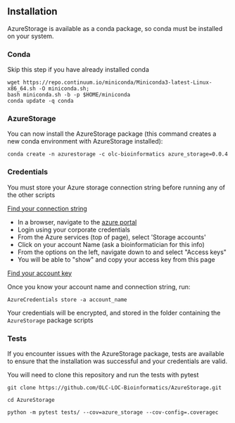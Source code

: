 ## Installation

AzureStorage is available as a conda package, so conda must be installed on your system.

### Conda

Skip this step if you have already installed conda

```
wget https://repo.continuum.io/miniconda/Miniconda3-latest-Linux-x86_64.sh -O miniconda.sh;
bash miniconda.sh -b -p $HOME/miniconda
conda update -q conda
```

### AzureStorage

You can now install the AzureStorage package (this command creates a new conda environment with AzureStorage installed):

`conda create -n azurestorage -c olc-bioinformatics azure_storage=0.0.4`

### Credentials 

You must store your Azure storage connection string before running any of the other scripts

[Find your connection string](https://docs.microsoft.com/en-us/azure/storage/common/storage-configure-connection-string#:~:text=You%20can%20find%20your%20storage,primary%20and%20secondary%20access%20keys.)

 - In a browser, navigate to the [azure portal](portal.azure.com)
 - Login using your corporate credentials
 - From the Azure services (top of page), select 'Storage accounts'
 - Click on your account Name (ask a bioinformatician for this info)
 - From the options on the left, navigate down to and select "Access keys"
 - You will be able to "show" and copy your access key from this page

[Find your account key](https://www.zenko.io/blog/how-to-find-keys-and-account-info-for-aws-azure-and-google/#:~:text=Azure%20Account%20Name%C2%A0%3D%20the%20name%20of%20your%20Azure%20storage%20account%20located%20on%20the%20top%20of%20the%20Azure%20Portal%20(screenshot%20below%20%E2%80%93%20%E2%80%9Cscalitydemo%E2%80%9D%20is%20Azure%20Account%20Name).)

Once you know your account name and connection string, run:

`AzureCredentials store -a account_name`

Your credentials will be encrypted, and stored in the folder containing the `AzureStorage` package scripts

### Tests

If you encounter issues with the AzureStorage package, tests are available to ensure that the installation was successful and your credentials are valid.

You will need to clone this repository and run the tests with pytest


`git clone https://github.com/OLC-LOC-Bioinformatics/AzureStorage.git`

`cd AzureStorage`

`python -m pytest tests/ --cov=azure_storage --cov-config=.coveragec`



